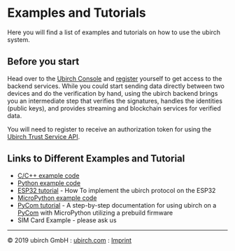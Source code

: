 # Examples and Tutorials

Here you will find a list of examples and tutorials on how to use the ubirch system.

## Before you start

Head over to the [Ubirch Console](https://console.demo.ubirch.com) and [register](console#register-and-login) yourself to get access to the backend services. While you could start sending data directly between two devices and do the verification by hand, using the ubirch backend brings you an intermediate step that verifies the signatures, handles the identities (public keys), and provides streaming and blockchain services for verified data.

You will need to register to receive an authorization token for using the [Ubirch Trust Service API](api).

## Links to Different Examples and Tutorial
* [C/C++ example code](examples/c)
* [Python example code](examples/python)
* [ESP32 tutorial](https://github.com/ubirch/example-esp32) - How To implement the ubirch protocol on the ESP32
* [MicroPython example code](https://github.com/ubirch/example-micropython)
* [PyCom tutorial](https://github.com/ubirch/ubirch-testkit) - A step-by-step documentation for using ubirch on a [PyCom](https://pycom.io/) with MicroPython utilizing a prebuild firmware
* SIM Card Example - please ask us

___

&copy; 2019 ubirch GmbH : [ubirch.com](https://ubirch.com) : [Imprint](http://ubirch.de/impressum/)
